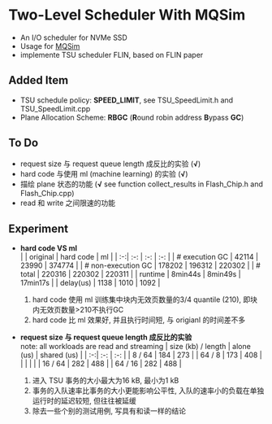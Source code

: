 # Two-Level Scheduler With MQSim
- An I/O scheduler for NVMe SSD     
- Usage for [MQSim](https://github.com/CMU-SAFARI/MQSim)      
- implemente TSU scheduler FLIN, based on FLIN paper

## Added Item
- TSU schedule policy: **SPEED_LIMIT**, see TSU_SpeedLimit.h and TSU_SpeedLimit.cpp   
- Plane Allocation Scheme: **RBGC** (**R**ound robin address **B**ypass **GC**)

## To Do
- request size 与 request queue length 成反比的实验 (**√**)     
- hard code 与使用 ml (machine learning) 的实验 (**√**)     
- 描绘 plane 状态的功能 (**√** see function collect_results in Flash_Chip.h and Flash_Chip.cpp)    
- read 和 write 之间限速的功能

## Experiment
- **hard code VS ml**  
    | | original | hard code | ml |
    | :-:| :-: | :-: | :-: |
    | # execution GC  | 42114 | 23990 | 374774 |
    | # non-execution GC | 178202 | 196312 | 220302 |
    | # total | 220316 | 220302 | 220311 |
    | runtime | 8min44s | 8min49s | 17min17s |
    | delay(us) | 1138 | 1010 | 1092 |

    1. hard code 使用 ml 训练集中块内无效页数量的3/4 quantile (210), 即块内无效页数量>210不执行GC
    2. hard code 比 ml 效果好, 并且执行时间短, 与 origianl 的时间差不多

- **request size 与 request queue length 成反比的实验**           
    note: all workloads are read and streaming
    | size (kb) / length | alone (us) | shared (us) |
    | :-:| :-: | :-: |
    | 8 / 64  | 184 | 273 |
    | 64 / 8 | 173 | 408 |
    | | | |
    | 16 / 64 | 282 | 488 |
    | 64 / 16 | 282 | 488 |

    1. 进入 TSU 事务的大小最大为16 kB, 最小为1 kB
    2. 事务的入队速率比事务的大小更能影响公平性, 入队的速率小的负载在单独运行时的延迟较短, 但往往被延缓
    3. 除去一些个别的测试用例, 写具有和读一样的结论